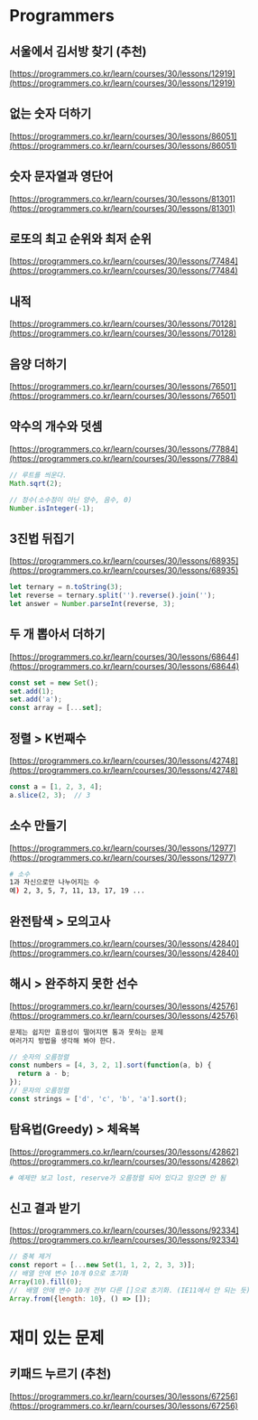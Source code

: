 # Programmers

## 서울에서 김서방 찾기 (추천)
[https://programmers.co.kr/learn/courses/30/lessons/12919](https://programmers.co.kr/learn/courses/30/lessons/12919)

## 없는 숫자 더하기
[https://programmers.co.kr/learn/courses/30/lessons/86051](https://programmers.co.kr/learn/courses/30/lessons/86051)

## 숫자 문자열과 영단어
[https://programmers.co.kr/learn/courses/30/lessons/81301](https://programmers.co.kr/learn/courses/30/lessons/81301)

## 로또의 최고 순위와 최저 순위
[https://programmers.co.kr/learn/courses/30/lessons/77484](https://programmers.co.kr/learn/courses/30/lessons/77484)

## 내적
[https://programmers.co.kr/learn/courses/30/lessons/70128](https://programmers.co.kr/learn/courses/30/lessons/70128)

## 음양 더하기
[https://programmers.co.kr/learn/courses/30/lessons/76501](https://programmers.co.kr/learn/courses/30/lessons/76501)

## 약수의 개수와 덧셈
[https://programmers.co.kr/learn/courses/30/lessons/77884](https://programmers.co.kr/learn/courses/30/lessons/77884)
```js
// 루트를 씌운다.
Math.sqrt(2);

// 정수(소수점이 아닌 양수, 음수, 0)
Number.isInteger(-1);
```

## 3진법 뒤집기
[https://programmers.co.kr/learn/courses/30/lessons/68935](https://programmers.co.kr/learn/courses/30/lessons/68935)
```js
let ternary = n.toString(3);
let reverse = ternary.split('').reverse().join('');
let answer = Number.parseInt(reverse, 3);
```

## 두 개 뽑아서 더하기
[https://programmers.co.kr/learn/courses/30/lessons/68644](https://programmers.co.kr/learn/courses/30/lessons/68644)
```js
const set = new Set();
set.add(1);
set.add('a');
const array = [...set];
```

## 정렬 > K번째수
[https://programmers.co.kr/learn/courses/30/lessons/42748](https://programmers.co.kr/learn/courses/30/lessons/42748)
```js
const a = [1, 2, 3, 4];
a.slice(2, 3);  // 3
```

## 소수 만들기
[https://programmers.co.kr/learn/courses/30/lessons/12977](https://programmers.co.kr/learn/courses/30/lessons/12977)
```sh
# 소수
1과 자신으로만 나누어지는 수
예) 2, 3, 5, 7, 11, 13, 17, 19 ...
```

## 완전탐색 > 모의고사
[https://programmers.co.kr/learn/courses/30/lessons/42840](https://programmers.co.kr/learn/courses/30/lessons/42840)

## 해시 > 완주하지 못한 선수
[https://programmers.co.kr/learn/courses/30/lessons/42576](https://programmers.co.kr/learn/courses/30/lessons/42576)

```sh
문제는 쉽지만 효용성이 떨어지면 통과 못하는 문제
여러가지 방법을 생각해 봐야 한다.
```
```js
// 숫자의 오름정렬
const numbers = [4, 3, 2, 1].sort(function(a, b) {
  return a - b;
});
// 문자의 오름정렬
const strings = ['d', 'c', 'b', 'a'].sort();
```

## 탐욕법(Greedy) > 체육복
[https://programmers.co.kr/learn/courses/30/lessons/42862](https://programmers.co.kr/learn/courses/30/lessons/42862)
```sh
# 예제만 보고 lost, reserve가 오름정렬 되어 있다고 믿으면 안 됨
```

## 신고 결과 받기
[https://programmers.co.kr/learn/courses/30/lessons/92334](https://programmers.co.kr/learn/courses/30/lessons/92334)
```js
// 중복 제거
const report = [...new Set(1, 1, 2, 2, 3, 3)];
// 배열 안에 변수 10개 0으로 초기화
Array(10).fill(0);
//  배열 안에 변수 10개 전부 다른 []으로 초기화. (IE11에서 안 되는 듯)
Array.from({length: 10}, () => []);
```

# 재미 있는 문제
## 키패드 누르기 (추천)
[https://programmers.co.kr/learn/courses/30/lessons/67256](https://programmers.co.kr/learn/courses/30/lessons/67256)
